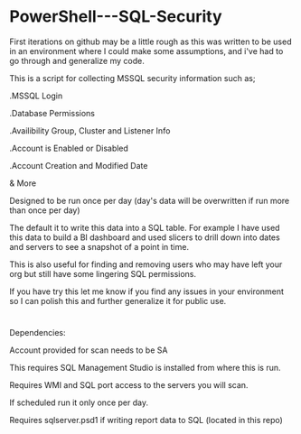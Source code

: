 # PowerShell---SQL-Security

First iterations on github may be a little rough as this was written to be used in an environment where I could make some assumptions, and i've had to go through and generalize my code.

This is a script for collecting MSSQL security information such as;

.MSSQL Login

.Database Permissions

.Availibility Group, Cluster and Listener Info

.Account is Enabled or Disabled

.Account Creation and Modified Date

& More

Designed to be run once per day (day's data will be overwritten if run more than once per day)

The default it to write this data into a SQL table. For example I have used this data to build a BI dashboard and used slicers to drill down into dates and servers to see a snapshot of a point in time.

This is also useful for finding and removing users who may have left your org but still have some lingering SQL permissions.

If you have try this let me know if you find any issues in your environment so I can polish this and further generalize it for public use.

#

Dependencies:

Account provided for scan needs to be SA

This requires SQL Management Studio is installed from where this is run.

Requires WMI and SQL port access to the servers you will scan.

If scheduled run it only once per day.

Requires sqlserver.psd1 if writing report data to SQL (located in this repo)

